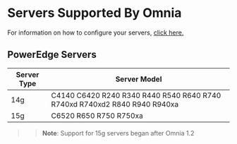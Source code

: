 # Servers Supported By Omnia
For information on how to configure your servers, [click here.](../../Device_Configuration/Servers.md)

## PowerEdge Servers

| Server Type 	| Server Model                                                                	|
|-------------	|-----------------------------------------------------------------------------	|
| 14g         	| C4140 C6420 R240 R340 R440 R540 R640  R740 R740xd R740xd2  R840 R940 R940xa 	|
| 15g         	| C6520  R650    R750 R750xa                                                  	|
 >> **Note**: Support for 15g servers began after Omnia 1.2

